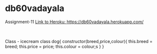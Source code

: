 # db60vadayala
Assignment-11
<a href="https://db60vadayala.herokuapp.com/">Link to Heroku: https://db60vadayala.herokuapp.com/ </a>
<br>
<br>
<br>



Class - icecream class dog{ constructor(breed,price,colour){
    this.breed = breed;
    this.price = price;
    this.colour = colour;s
}
}
